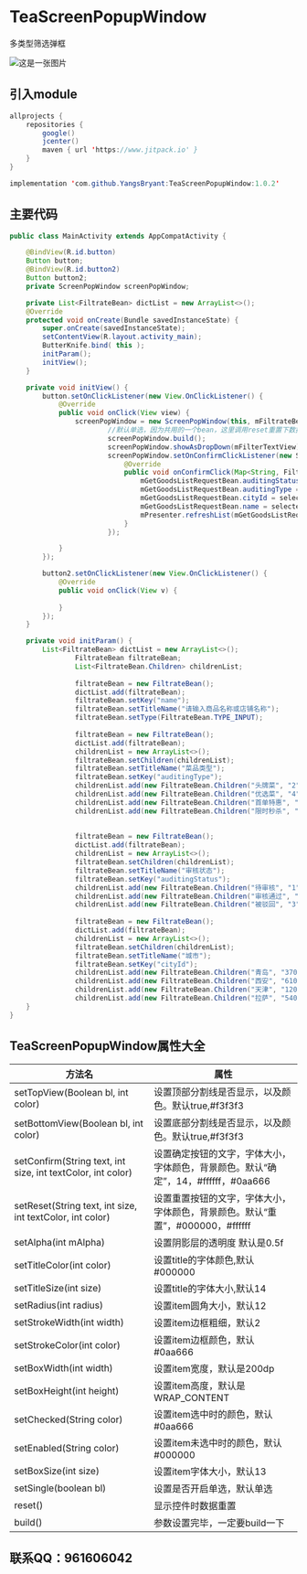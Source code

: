 # TeaScreenPopupWindow
多类型筛选弹框

![这是一张图片](https://github.com/YangsBryant/TeaScreenPopupWindow/blob/master/image/kfgmg-a8c9e.gif)

## 引入module
```java
allprojects {
    repositories {
        google()
        jcenter()
        maven { url 'https://www.jitpack.io' }
    }
}
```
```java
implementation 'com.github.YangsBryant:TeaScreenPopupWindow:1.0.2'
```

## 主要代码
```java
public class MainActivity extends AppCompatActivity {

    @BindView(R.id.button)
    Button button;
    @BindView(R.id.button2)
    Button button2;
    private ScreenPopWindow screenPopWindow;

    private List<FiltrateBean> dictList = new ArrayList<>();
    @Override
    protected void onCreate(Bundle savedInstanceState) {
        super.onCreate(savedInstanceState);
        setContentView(R.layout.activity_main);
        ButterKnife.bind( this );
        initParam();
        initView();
    }

    private void initView() {
        button.setOnClickListener(new View.OnClickListener() {
            @Override
            public void onClick(View view) {
                screenPopWindow = new ScreenPopWindow(this, mFiltrateBeanList);
                        //默认单选，因为共用的一个bean，这里调用reset重置下数据
                        screenPopWindow.build();
                        screenPopWindow.showAsDropDown(mFilterTextView);
                        screenPopWindow.setOnConfirmClickListener(new ScreenPopWindow.OnConfirmClickListener() {
                            @Override
                            public void onConfirmClick(Map<String, FiltrateBean> selectedValues) {
                                mGetGoodsListRequestBean.auditingStatus = selectedValues.get("auditingStatus") == null ? "0" : selectedValues.get("auditingStatus").getSingleValue();
                                mGetGoodsListRequestBean.auditingType = selectedValues.get("auditingType") == null ? "0" : selectedValues.get("auditingType").getSingleValue();
                                mGetGoodsListRequestBean.cityId = selectedValues.get("cityId") == null ? "0" : selectedValues.get("cityId").getSingleValue();
                                mGetGoodsListRequestBean.name = selectedValues.get("name") == null ? "" : selectedValues.get("name").getSingleValue();
                                mPresenter.refreshList(mGetGoodsListRequestBean);
                            }
                        });

            }
        });

        button2.setOnClickListener(new View.OnClickListener() {
            @Override
            public void onClick(View v) {
                
            }
        });
    }

    private void initParam() {
        List<FiltrateBean> dictList = new ArrayList<>();
                FiltrateBean filtrateBean;
                List<FiltrateBean.Children> childrenList;
        
                filtrateBean = new FiltrateBean();
                dictList.add(filtrateBean);
                filtrateBean.setKey("name");
                filtrateBean.setTitleName("请输入商品名称或店铺名称");
                filtrateBean.setType(FiltrateBean.TYPE_INPUT);
        
                filtrateBean = new FiltrateBean();
                dictList.add(filtrateBean);
                childrenList = new ArrayList<>();
                filtrateBean.setChildren(childrenList);
                filtrateBean.setTitleName("菜品类型");
                filtrateBean.setKey("auditingType");
                childrenList.add(new FiltrateBean.Children("头牌菜", "2"));
                childrenList.add(new FiltrateBean.Children("优选菜", "4"));
                childrenList.add(new FiltrateBean.Children("首单特惠", "5"));
                childrenList.add(new FiltrateBean.Children("限时秒杀", "7"));
        
        
                filtrateBean = new FiltrateBean();
                dictList.add(filtrateBean);
                childrenList = new ArrayList<>();
                filtrateBean.setChildren(childrenList);
                filtrateBean.setTitleName("审核状态");
                filtrateBean.setKey("auditingStatus");
                childrenList.add(new FiltrateBean.Children("待审核", "1"));
                childrenList.add(new FiltrateBean.Children("审核通过", "2"));
                childrenList.add(new FiltrateBean.Children("被驳回", "3"));
        
                filtrateBean = new FiltrateBean();
                dictList.add(filtrateBean);
                childrenList = new ArrayList<>();
                filtrateBean.setChildren(childrenList);
                filtrateBean.setTitleName("城市");
                filtrateBean.setKey("cityId");
                childrenList.add(new FiltrateBean.Children("青岛", "370200"));
                childrenList.add(new FiltrateBean.Children("西安", "610100"));
                childrenList.add(new FiltrateBean.Children("天津", "120100"));
                childrenList.add(new FiltrateBean.Children("拉萨", "540100"));
    }
}
```
## TeaScreenPopupWindow属性大全
方法名 | 属性
--------- | -------------
setTopView(Boolean bl, int color) | 设置顶部分割线是否显示，以及颜色。默认true,#f3f3f3
setBottomView(Boolean bl, int color) | 设置底部分割线是否显示，以及颜色。默认true,#f3f3f3
setConfirm(String text, int size, int textColor, int color) | 设置确定按钮的文字，字体大小，字体颜色，背景颜色。默认“确定”，14，#ffffff，#0aa666
setReset(String text, int size, int textColor, int color) | 设置重置按钮的文字，字体大小，字体颜色，背景颜色。默认“重置”，#000000，#ffffff
setAlpha(int mAlpha) | 设置阴影层的透明度 默认是0.5f
setTitleColor(int color) | 设置title的字体颜色,默认#000000
setTitleSize(int size) | 设置title的字体大小,默认14
setRadius(int radius) | 设置item圆角大小，默认12
setStrokeWidth(int width) | 设置item边框粗细，默认2
setStrokeColor(int color) | 设置item边框颜色，默认#0aa666
setBoxWidth(int width) | 设置item宽度，默认是200dp
setBoxHeight(int height) | 设置item高度，默认是WRAP_CONTENT
setChecked(String color) | 设置item选中时的颜色，默认#0aa666
setEnabled(String color) | 设置item未选中时的颜色，默认#000000
setBoxSize(int size) | 设置item字体大小，默认13
setSingle(boolean bl) | 设置是否开启单选，默认单选
reset() | 显示控件时数据重置
build() | 参数设置完毕，一定要build一下

## 联系QQ：961606042
